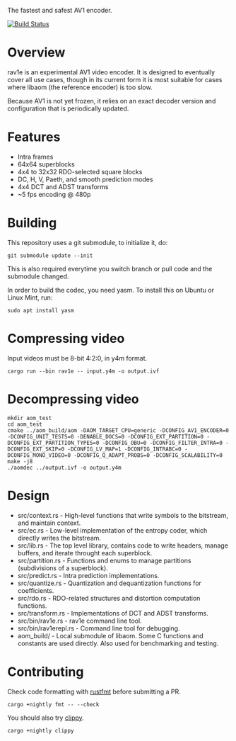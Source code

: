 The fastest and safest AV1 encoder.

[![Build Status](https://travis-ci.org/xiph/rav1e.svg?branch=master)](https://travis-ci.org/xiph/rav1e)

# Overview

rav1e is an experimental AV1 video encoder. It is designed to eventually cover all use cases, though in its current form it is most suitable for cases where libaom (the reference encoder) is too slow.

Because AV1 is not yet frozen, it relies on an exact decoder version and configuration that is periodically updated.

# Features

* Intra frames
* 64x64 superblocks
* 4x4 to 32x32 RDO-selected square blocks
* DC, H, V, Paeth, and smooth prediction modes
* 4x4 DCT and ADST transforms
* ~5 fps encoding @ 480p

# Building

This repository uses a git submodule, to initialize it, do:

```
git submodule update --init
```

This is also required everytime you switch branch or pull code and the submodule changed.

In order to build the codec, you need yasm. To install this on Ubuntu or Linux Mint, run:

```
sudo apt install yasm
```

# Compressing video

Input videos must be 8-bit 4:2:0, in y4m format.

```
cargo run --bin rav1e -- input.y4m -o output.ivf
```
# Decompressing video

```
mkdir aom_test
cd aom_test
cmake ../aom_build/aom -DAOM_TARGET_CPU=generic -DCONFIG_AV1_ENCODER=0 -DCONFIG_UNIT_TESTS=0 -DENABLE_DOCS=0 -DCONFIG_EXT_PARTITION=0 -DCONFIG_EXT_PARTITION_TYPES=0 -DCONFIG_OBU=0 -DCONFIG_FILTER_INTRA=0 -DCONFIG_EXT_SKIP=0 -DCONFIG_LV_MAP=1 -DCONFIG_INTRABC=0 -DCONFIG_MONO_VIDEO=0 -DCONFIG_Q_ADAPT_PROBS=0 -DCONFIG_SCALABILITY=0
make -j8
./aomdec ../output.ivf -o output.y4m
```

# Design

* src/context.rs - High-level functions that write symbols to the bitstream, and maintain context.
* src/ec.rs - Low-level implementation of the entropy coder, which directly writes the bitstream.
* src/lib.rs - The top level library, contains code to write headers, manage buffers, and iterate throught each superblock.
* src/partition.rs - Functions and enums to manage partitions (subdivisions of a superblock).
* src/predict.rs - Intra prediction implementations.
* src/quantize.rs - Quantization and dequantization functions for coefficients.
* src/rdo.rs - RDO-related structures and distortion computation functions.
* src/transform.rs - Implementations of DCT and ADST transforms.
* src/bin/rav1e.rs - rav1e command line tool.
* src/bin/rav1erepl.rs - Command line tool for debugging.
* aom_build/ - Local submodule of libaom. Some C functions and constants are used directly. Also used for benchmarking and testing.

# Contributing

Check code formatting with [rustfmt](https://github.com/rust-lang-nursery/rustfmt) before submitting a PR.

```
cargo +nightly fmt -- --check
```

You should also try [clippy](https://github.com/rust-lang-nursery/rust-clippy).
```
cargo +nightly clippy
```
